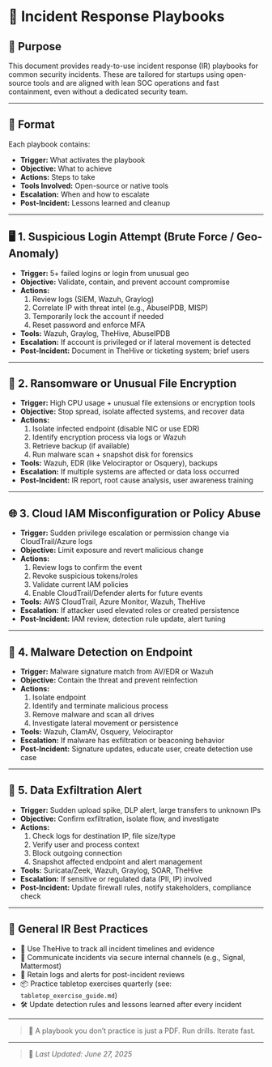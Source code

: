 # 🚨 Incident Response Playbooks

## 🎯 Purpose

This document provides ready-to-use incident response (IR) playbooks for common security incidents. These are tailored for startups using open-source tools and are aligned with lean SOC operations and fast containment, even without a dedicated security team.

---

## 📁 Format

Each playbook contains:

- **Trigger:** What activates the playbook
- **Objective:** What to achieve
- **Actions:** Steps to take
- **Tools Involved:** Open-source or native tools
- **Escalation:** When and how to escalate
- **Post-Incident:** Lessons learned and cleanup

---

## 🖥️ 1. Suspicious Login Attempt (Brute Force / Geo-Anomaly)

- **Trigger:** 5+ failed logins or login from unusual geo
- **Objective:** Validate, contain, and prevent account compromise
- **Actions:**
  1. Review logs (SIEM, Wazuh, Graylog)
  2. Correlate IP with threat intel (e.g., AbuseIPDB, MISP)
  3. Temporarily lock the account if needed
  4. Reset password and enforce MFA
- **Tools:** Wazuh, Graylog, TheHive, AbuseIPDB
- **Escalation:** If account is privileged or if lateral movement is detected
- **Post-Incident:** Document in TheHive or ticketing system; brief users

---

## 💾 2. Ransomware or Unusual File Encryption

- **Trigger:** High CPU usage + unusual file extensions or encryption tools
- **Objective:** Stop spread, isolate affected systems, and recover data
- **Actions:**
  1. Isolate infected endpoint (disable NIC or use EDR)
  2. Identify encryption process via logs or Wazuh
  3. Retrieve backup (if available)
  4. Run malware scan + snapshot disk for forensics
- **Tools:** Wazuh, EDR (like Velociraptor or Osquery), backups
- **Escalation:** If multiple systems are affected or data loss occurred
- **Post-Incident:** IR report, root cause analysis, user awareness training

---

## 🌐 3. Cloud IAM Misconfiguration or Policy Abuse

- **Trigger:** Sudden privilege escalation or permission change via CloudTrail/Azure logs
- **Objective:** Limit exposure and revert malicious change
- **Actions:**
  1. Review logs to confirm the event
  2. Revoke suspicious tokens/roles
  3. Validate current IAM policies
  4. Enable CloudTrail/Defender alerts for future events
- **Tools:** AWS CloudTrail, Azure Monitor, Wazuh, TheHive
- **Escalation:** If attacker used elevated roles or created persistence
- **Post-Incident:** IAM review, detection rule update, alert tuning

---

## 🧪 4. Malware Detection on Endpoint

- **Trigger:** Malware signature match from AV/EDR or Wazuh
- **Objective:** Contain the threat and prevent reinfection
- **Actions:**
  1. Isolate endpoint
  2. Identify and terminate malicious process
  3. Remove malware and scan all drives
  4. Investigate lateral movement or persistence
- **Tools:** Wazuh, ClamAV, Osquery, Velociraptor
- **Escalation:** If malware has exfiltration or beaconing behavior
- **Post-Incident:** Signature updates, educate user, create detection use case

---

## 📡 5. Data Exfiltration Alert

- **Trigger:** Sudden upload spike, DLP alert, large transfers to unknown IPs
- **Objective:** Confirm exfiltration, isolate flow, and investigate
- **Actions:**
  1. Check logs for destination IP, file size/type
  2. Verify user and process context
  3. Block outgoing connection
  4. Snapshot affected endpoint and alert management
- **Tools:** Suricata/Zeek, Wazuh, Graylog, SOAR, TheHive
- **Escalation:** If sensitive or regulated data (PII, IP) involved
- **Post-Incident:** Update firewall rules, notify stakeholders, compliance check

---

## 🔄 General IR Best Practices

- 🧠 Use TheHive to track all incident timelines and evidence
- 💬 Communicate incidents via secure internal channels (e.g., Signal, Mattermost)
- 🧾 Retain logs and alerts for post-incident reviews
- 📦 Practice tabletop exercises quarterly (see: `tabletop_exercise_guide.md`)
- 🛠️ Update detection rules and lessons learned after every incident

---

> 📣 A playbook you don’t practice is just a PDF. Run drills. Iterate fast.

---

> 🔄 _Last Updated: June 27, 2025_
